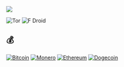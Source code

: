 <picture>
  <source
    srcset="https://quotes-github-readme.vercel.app/api?type=horizontal&theme=merko"
    media="(prefers-color-scheme: dark)"
  />
  <source
    srcset="https://quotes-github-readme.vercel.app/api?type=horizontal"
    media="(prefers-color-scheme: light), (prefers-color-scheme: no-preference)"
  />
  <img src="https://quotes-github-readme.vercel.app/api?type=horizontal" />
</picture>

![Tor](https://img.shields.io/badge/Tor-7D4698?style=for-the-badge&logo=Tor-Browser&logoColor=white)
![F Droid](https://img.shields.io/badge/F_Droid-1976D2?style=for-the-badge&logo=f-droid&logoColor=white)

## 💰 
[![Bitcoin](https://img.shields.io/badge/Bitcoin-000?style=for-the-badge&logo=bitcoin&logoColor=white)](https://btcscan.org/nojs/address/bc1qvma48ey84tmx97jydqe3zur6659mhd08q56nea)
[![Monero](https://img.shields.io/badge/monero-FF6600?style=for-the-badge&logo=monero&logoColor=white)](https://moneroexplorer.org/search?value=47mbuWAHb5WBdA4i7hM3DuDMnZ7EmFHuTEmnAZRA6yyDAP9zTqRZUxp1UYSSNbJbJAEGRvLz5jALQ44NtxZieZxSSNahvNQ)
[![Ethereum](https://img.shields.io/badge/Ethereum-3C3C3D?style=for-the-badge&logo=Ethereum&logoColor=white)](https://etherscan.io/address/0x5897e9f2CBd505818D77Aecc3ad8916aDEe5C0eD)
[![Dogecoin](https://img.shields.io/badge/dogecoin-B59A30?style=for-the-badge&logo=dogecoin&logoColor=white)](https://blockchair.com/dogecoin/address/DDd85XynJjBBgkcgi1s7QCvV6hdZuYwtWP)

